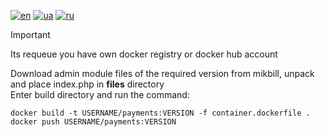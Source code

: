 [![en](https://img.shields.io/badge/lang-en-red.svg)](README.md)
[![ua](https://img.shields.io/badge/lang-ua-yellow.svg)](README.ua.md)
[![ru](https://img.shields.io/badge/lang-ru-blue.svg)](README.ru.md)

> [!IMPORTANT]
> Its requeue you have own docker registry or docker hub account

Download admin module files of the required version from mikbill, unpack and place index.php in **files** directory<br>
Enter build directory and run the command:

```
docker build -t USERNAME/payments:VERSION -f container.dockerfile .
docker push USERNAME/payments:VERSION
```
